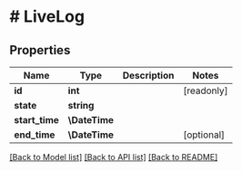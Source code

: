 # # LiveLog

## Properties

Name | Type | Description | Notes
------------ | ------------- | ------------- | -------------
**id** | **int** |  | [readonly]
**state** | **string** |  |
**start_time** | **\DateTime** |  |
**end_time** | **\DateTime** |  | [optional]

[[Back to Model list]](../../README.md#models) [[Back to API list]](../../README.md#endpoints) [[Back to README]](../../README.md)
